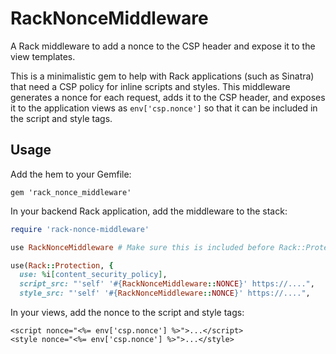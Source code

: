 # RackNonceMiddleware

A Rack middleware to add a nonce to the CSP header and expose it to the view templates.

This is a minimalistic gem to help with Rack applications (such as Sinatra) that need a CSP policy for inline scripts and styles. This middleware generates a nonce for each request, adds it to the CSP header, and exposes it to the application views as `env['csp.nonce']` so that it can be included in the script and style tags.

## Usage

Add the hem to your Gemfile:

```
gem 'rack_nonce_middleware'
```

In your backend Rack application, add the middleware to the stack:

```ruby
require 'rack-nonce-middleware'

use RackNonceMiddleware # Make sure this is included before Rack::Protection

use(Rack::Protection, {
  use: %i[content_security_policy],
  script_src: "'self' '#{RackNonceMiddleware::NONCE}' https://....",
  style_src: "'self' '#{RackNonceMiddleware::NONCE}' https://....",
```

In your views, add the nonce to the script and style tags:

```erb
<script nonce="<%= env['csp.nonce'] %>">...</script>
<style nonce="<%= env['csp.nonce'] %>">...</style>
```
